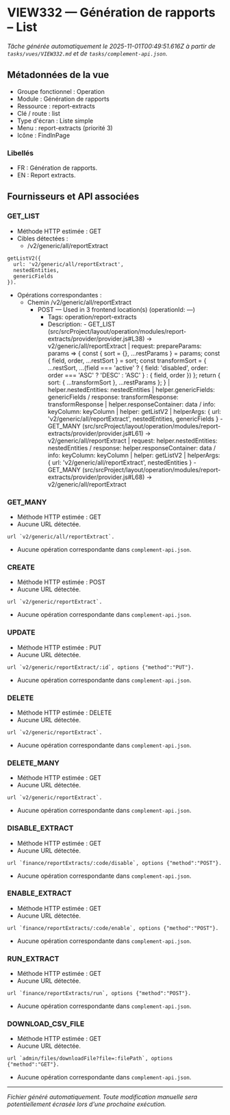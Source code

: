 # VIEW332 — Génération de rapports – List

_Tâche générée automatiquement le 2025-11-01T00:49:51.616Z à partir de `tasks/vues/VIEW332.md` et de `tasks/complement-api.json`._

## Métadonnées de la vue

- Groupe fonctionnel : Operation
- Module : Génération de rapports
- Ressource : report-extracts
- Clé / route : list
- Type d'écran : Liste simple
- Menu : report-extracts (priorité 3)
- Icône : FindInPage

### Libellés
- FR : Génération de rapports.
- EN : Report extracts.

## Fournisseurs et API associées

### GET_LIST

- Méthode HTTP estimée : GET
- Cibles détectées :
  - /v2/generic/all/reportExtract

```text
getListV2({
  url: 'v2/generic/all/reportExtract',
  nestedEntities,
  genericFields
}).
```

- Opérations correspondantes :
  - Chemin /v2/generic/all/reportExtract
    - POST — Used in 3 frontend location(s) (operationId: —)
      - Tags: operation/report-extracts
      - Description: - GET_LIST (src/srcProject/layout/operation/modules/report-extracts/provider/provider.js#L38) -> v2/generic/all/reportExtract | request: prepareParams: params => { const { sort = {}, ...restParams } = params; const { field, order, ...restSort } = sort; const transformSort = { ...restSort, ...(field === 'active' ? { field: 'disabled', order: order === 'ASC' ? 'DESC' : 'ASC' } : { field, order }) }; return { sort: { ...transformSort }, ...restParams }; } | helper.nestedEntities: nestedEntities | helper.genericFields: genericFields / response: transformResponse: transformResponse | helper.responseContainer: data / info: keyColumn: keyColumn | helper: getListV2 | helperArgs: { url: 'v2/generic/all/reportExtract', nestedEntities, genericFields } - GET_MANY (src/srcProject/layout/operation/modules/report-extracts/provider/provider.js#L61) -> v2/generic/all/reportExtract | request: helper.nestedEntities: nestedEntities / response: helper.responseContainer: data / info: keyColumn: keyColumn | helper: getListV2 | helperArgs: { url: 'v2/generic/all/reportExtract', nestedEntities } - GET_MANY (src/srcProject/layout/operation/modules/report-extracts/provider/provider.js#L68) -> v2/generic/all/reportExtract

### GET_MANY

- Méthode HTTP estimée : GET
- Aucune URL détectée.

```text
url `v2/generic/all/reportExtract`.
```

- Aucune opération correspondante dans `complement-api.json`.

### CREATE

- Méthode HTTP estimée : POST
- Aucune URL détectée.

```text
url `v2/generic/reportExtract`.
```

- Aucune opération correspondante dans `complement-api.json`.

### UPDATE

- Méthode HTTP estimée : PUT
- Aucune URL détectée.

```text
url `v2/generic/reportExtract/:id`, options {"method":"PUT"}.
```

- Aucune opération correspondante dans `complement-api.json`.

### DELETE

- Méthode HTTP estimée : DELETE
- Aucune URL détectée.

```text
url `v2/generic/reportExtract`.
```

- Aucune opération correspondante dans `complement-api.json`.

### DELETE_MANY

- Méthode HTTP estimée : GET
- Aucune URL détectée.

```text
url `v2/generic/reportExtract`.
```

- Aucune opération correspondante dans `complement-api.json`.

### DISABLE_EXTRACT

- Méthode HTTP estimée : GET
- Aucune URL détectée.

```text
url `finance/reportExtracts/:code/disable`, options {"method":"POST"}.
```

- Aucune opération correspondante dans `complement-api.json`.

### ENABLE_EXTRACT

- Méthode HTTP estimée : GET
- Aucune URL détectée.

```text
url `finance/reportExtracts/:code/enable`, options {"method":"POST"}.
```

- Aucune opération correspondante dans `complement-api.json`.

### RUN_EXTRACT

- Méthode HTTP estimée : GET
- Aucune URL détectée.

```text
url `finance/reportExtracts/run`, options {"method":"POST"}.
```

- Aucune opération correspondante dans `complement-api.json`.

### DOWNLOAD_CSV_FILE

- Méthode HTTP estimée : GET
- Aucune URL détectée.

```text
url `admin/files/downloadFile?file=:filePath`, options {"method":"GET"}.
```

- Aucune opération correspondante dans `complement-api.json`.

---

_Fichier généré automatiquement. Toute modification manuelle sera potentiellement écrasée lors d'une prochaine exécution._
